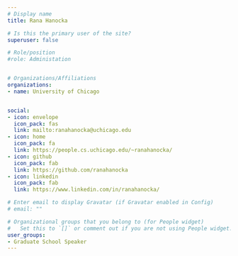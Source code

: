 ```yaml
---
# Display name
title: Rana Hanocka

# Is this the primary user of the site?
superuser: false

# Role/position
#role: Administation


# Organizations/Affiliations
organizations:
- name: University of Chicago


social:
- icon: envelope
  icon_pack: fas
  link: mailto:ranahanocka@uchicago.edu
- icon: home
  icon_pack: fa
  link: https://people.cs.uchicago.edu/~ranahanocka/
- icon: github
  icon_pack: fab
  link: https://github.com/ranahanocka
- icon: linkedin
  icon_pack: fab
  link: https://www.linkedin.com/in/ranahanocka/

# Enter email to display Gravatar (if Gravatar enabled in Config)
# email: ""

# Organizational groups that you belong to (for People widget)
#   Set this to `[]` or comment out if you are not using People widget.
user_groups:
- Graduate School Speaker
---
```

